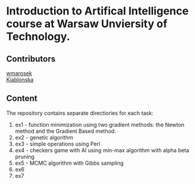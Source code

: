 # Introduction to Artifical Intelligence course at Warsaw Unviersity of Technology.

## Contributors
[wmarosek](https://github.com/wmarosek)  
[Kjablonska](https://github.com/Kjablonska)

## Content
The repository contains separate directiories for each task:
1. ex1 - function minimization using two gradient methods: the Newton method and the Gradient Based method.
2. ex2 - genetic algorithm
3. ex3 - simple operations using Perl
4. ex4 - checkers game with AI using min-max algorithm with alpha beta pruning
5. ex5 - MCMC algorithm with Gibbs sampling
6. ex6 
7. ex7
